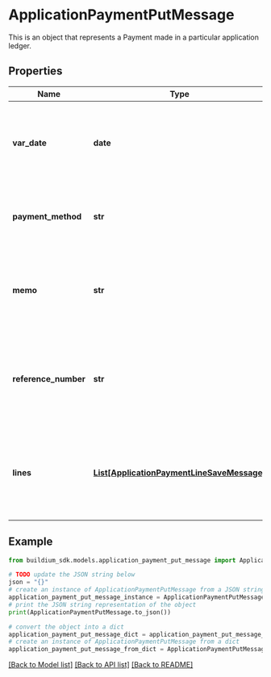 # ApplicationPaymentPutMessage

This is an object that represents a Payment made in a particular application ledger.

## Properties

Name | Type | Description | Notes
------------ | ------------- | ------------- | -------------
**var_date** | **date** | The date of the transaction. The date must be formatted as YYYY-MM-DD. | 
**payment_method** | **str** | The payment method used for the transaction. | 
**memo** | **str** | Memo associated with the payment. The value cannot exceed 65 characters. | [optional] 
**reference_number** | **str** | The reference Number of the transaction. The value cannot exceed 30 characters. | [optional] 
**lines** | [**List[ApplicationPaymentLineSaveMessage]**](ApplicationPaymentLineSaveMessage.md) | A collection of line items included in the payment. At least one line item is required. | 

## Example

```python
from buildium_sdk.models.application_payment_put_message import ApplicationPaymentPutMessage

# TODO update the JSON string below
json = "{}"
# create an instance of ApplicationPaymentPutMessage from a JSON string
application_payment_put_message_instance = ApplicationPaymentPutMessage.from_json(json)
# print the JSON string representation of the object
print(ApplicationPaymentPutMessage.to_json())

# convert the object into a dict
application_payment_put_message_dict = application_payment_put_message_instance.to_dict()
# create an instance of ApplicationPaymentPutMessage from a dict
application_payment_put_message_from_dict = ApplicationPaymentPutMessage.from_dict(application_payment_put_message_dict)
```
[[Back to Model list]](../README.md#documentation-for-models) [[Back to API list]](../README.md#documentation-for-api-endpoints) [[Back to README]](../README.md)


